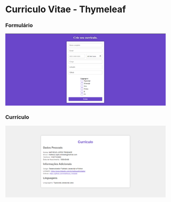 # Curriculo Vitae - Thymeleaf

### Formulário
<img src="tela-formulario.png" alt="Profile views"/>

### Currículo
<img src="tela-curriculo.png" alt="Profile views"/>